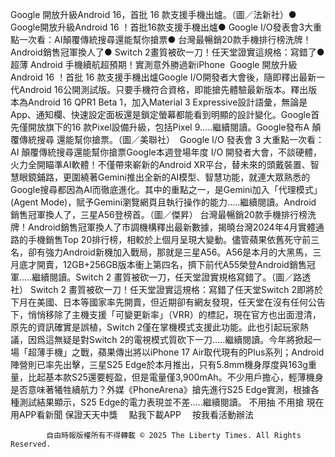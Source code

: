Google 開放升級Android 16，首批 16 款支援手機出爐。（圖／法新社）● Google開放升級Android 16 ！首批16款支援手機出爐● Google I/O發表會3大重點一次看：AI顛覆傳統搜尋還能幫你搶票● 台灣最暢銷20款手機排行榜洗牌！Android銷售冠軍換人了● Switch 2畫質被砍一刀！任天堂證實這規格：寫錯了● 超薄 Android 手機續航超預期！實測意外勝過新iPhone  Google 開放升級 Android 16 ！首批 16 款支援手機出爐Google I/O開發者大會後，隨即釋出最新一代Android 16公開測試版。只要手機符合資格，即能搶先體驗最新版本。釋出版本為Android 16 QPR1 Beta 1，加入Material 3 Expressive設計語彙，無論是App、通知欄、快速設定面板還是鎖定螢幕都能看到明顯的設計變化。Google首先僅開放旗下的16 款Pixel設備升級，包括Pixel 9.....繼續閱讀。Google發布A 顛覆傳統搜尋 還能幫你搶票。（圖／美聯社）  Google I/O 發表會 3 大重點一次看：AI 顛覆傳統搜尋還能幫你搶票Google本週登場年度 I/O 開發者大會，不談硬體，火力全開瞄準AI軟體！不僅帶來嶄新的Android XR平台，替未來的頭戴裝置、智慧眼鏡鋪路，更圍繞著Gemini推出全新的AI模型、智慧功能，就連大眾熟悉的Google搜尋都因為AI而徹底進化。其中的重點之一，是Gemini加入「代理模式」(Agent Mode)，賦予Gemini瀏覽網頁且執行操作的能力.....繼續閱讀。Android 銷售冠軍換人了，三星A56登榜首。（圖／傑昇） 台灣最暢銷20款手機排行榜洗牌！Android銷售冠軍換人了市調機構釋出最新數據，揭曉台灣2024年4月實體通路的手機銷售Top 20排行榜，相較於上個月呈現大變動。儘管蘋果依舊死守前三名，卻有強力Android新機加入戰局，那就是三星A56。A56是本月的大黑馬，三月底才開賣，12GB+256GB版本衝上第四名，擠下前代A55榮登Android銷售冠軍.....繼續閱讀。Switch 2 畫質被砍一刀，任天堂證實規格寫錯了。（圖／路透社） Switch 2 畫質被砍一刀！任天堂證實這規格：寫錯了任天堂Switch 2即將於下月在美國、日本等國家率先開賣，但近期卻有網友發現，任天堂在沒有任何公告下，悄悄移除了主機支援「可變更新率」（VRR）的標記，現在官方也出面澄清，原先的資訊確實是誤植，Switch 2僅在掌機模式支援此功能。此也引起玩家熱議，因爲這無疑是對Switch 2的電視模式質砍下一刀.....繼續閱讀。今年將掀起一場「超薄手機」之戰，蘋果傳出將以iPhone 17 Air取代現有的Plus系列；Android陣營則已率先出擊，三星S25 Edge於本月推出，只有5.8mm機身厚度與163g重量，比起基本款S25還要輕盈，但是電量僅3,900mAh。不少用戶擔心，輕薄機身是否意味著犧牲續航力？外媒《PhoneArena》搶先進行S25 Edge實測，根據各種測試結果顯示，S25 Edge的電力表現並不差.....繼續閱讀。
    不用抽 不用搶 現在用APP看新聞 保證天天中獎　
    點我下載APP　
    按我看活動辦法

            自由時報版權所有不得轉載 © 2025 The Liberty Times. All Rights Reserved.
